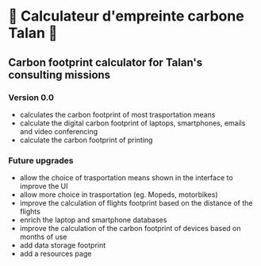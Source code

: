 # 🍃 Calculateur d'empreinte carbone Talan 🍃
## Carbon footprint calculator for Talan's consulting missions

### Version 0.0
- calculates the carbon footprint of most trasportation means
- calculate the digital carbon footprint of laptops, smartphones, emails and video conferencing
- calculate the carbon footprint of printing


### Future upgrades
- allow the choice of trasportation means shown in the interface to improve the UI
- allow more choice in trasportation (eg. Mopeds, motorbikes)
- improve the calculation of flights footprint based on the distance of the flights
- enrich the laptop and smartphone databases
- improve the calculation of the carbon footprint of devices based on months of use
- add data storage footprint
- add a resources page

